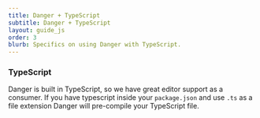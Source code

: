 ```yaml
---
title: Danger + TypeScript
subtitle: Danger + TypeScript
layout: guide_js
order: 3
blurb: Specifics on using Danger with TypeScript.
---
```


### TypeScript

Danger is built in TypeScript, so we have great editor support as a consumer. If you have typescript inside your 
`package.json` and use `.ts` as a file extension Danger will pre-compile your TypeScript file.
